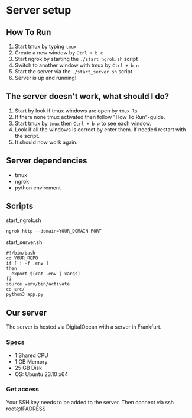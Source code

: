 # Server setup 
## How To Run
1.  Start tmux by typing `tmux`
2.  Create a new window by `Ctrl + b c`
3.  Start ngrok by starting the `./start_ngrok.sh` script
4.  Switch to another window with tmux by `Ctrl + b n`
5.  Start the server via the `./start_server.sh` script
6.  Server is up and running!

## The server doesn't work, what should I do?
1.  Start by look if tmux windows are open by `tmux ls`
2.  If there none tmux activated then follow "How To Run"-guide. 
3.  Start tmux by `tmux` then `Ctrl + b w` to see each window.
4.  Look if all the windows is correct by enter them. If needed restart with the script.
5.  It should now work again.

## Server dependencies
- tmux
- ngrok
- python enviroment

## Scripts
start_ngrok.sh
```#!/bin/bash
ngrok http --domain=YOUR_DOMAIN PORT
```

start_server.sh 
```
#!/bin/bash
cd YOUR_REPO
if [ ! -f .env ]
then
  export $(cat .env | xargs)
fi
source venv/bin/activate
cd src/
python3 app.py
```

## Our server
The server is hosted via DigitalOcean with a server in Frankfurt. 
### Specs
- 1 Shared CPU
- 1 GB Memory 
- 25 GB Disk 
- OS: Ubuntu 23.10 x64

### Get access
Your SSH key needs to be added to the server. Then connect via ssh root@IPADRESS